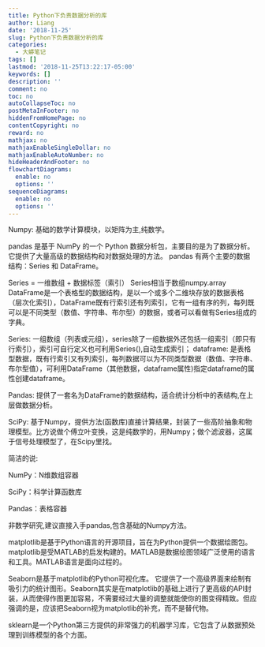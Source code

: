 ```yaml
---
title: Python下负责数据分析的库
author: Liang
date: '2018-11-25'
slug: Python下负责数据分析的库
categories:
  - 大蟒笔记
tags: []
lastmod: '2018-11-25T13:22:17-05:00'
keywords: []
description: ''
comment: no
toc: no
autoCollapseToc: no
postMetaInFooter: no
hiddenFromHomePage: no
contentCopyright: no
reward: no
mathjax: no
mathjaxEnableSingleDollar: no
mathjaxEnableAutoNumber: no
hideHeaderAndFooter: no
flowchartDiagrams:
  enable: no
  options: ''
sequenceDiagrams:
  enable: no
  options: ''
---
```


Numpy: 基础的数学计算模块，以矩阵为主,纯数学。

pandas 是基于 NumPy 的一个 Python 数据分析包，主要目的是为了数据分析。它提供了大量高级的数据结构和对数据处理的方法。 pandas 有两个主要的数据结构：Series 和 DataFrame。

Series = 一维数组 + 数据标签（索引） Series相当于数组numpy.array DataFrame是一个表格型的数据结构，是以一个或多个二维块存放的数据表格（层次化索引），DataFrame既有行索引还有列索引，它有一组有序的列，每列既可以是不同类型（数值、字符串、布尔型）的数据，或者可以看做有Series组成的字典。

Series: 一组数组（列表或元组），series除了一组数据外还包括一组索引（即只有行索引），索引可自行定义也可利用Series(),自动生成索引； dataframe: 是表格型数据，既有行索引又有列索引，每列数据可以为不同类型数据（数值、字符串、布尔型值），可利用DataFrame（其他数据，dataframe属性)指定dataframe的属性创建dataframe。

Pandas: 提供了一套名为DataFrame的数据结构，适合统计分析中的表结构,在上层做数据分析。

SciPy: 基于Numpy，提供方法(函数库)直接计算结果，封装了一些高阶抽象和物理模型。比方说做个傅立叶变换，这是纯数学的，用Numpy；做个滤波器，这属于信号处理模型了，在Scipy里找。

简洁的说:

NumPy：N维数组容器

SciPy：科学计算函数库

Pandas：表格容器

非数学研究,建议直接入手pandas,包含基础的Numpy方法。

matplotlib是基于Python语言的开源项目，旨在为Python提供一个数据绘图包。matplotlib是受MATLAB的启发构建的。MATLAB是数据绘图领域广泛使用的语言和工具。MATLAB语言是面向过程的。

Seaborn是基于matplotlib的Python可视化库。 它提供了一个高级界面来绘制有吸引力的统计图形。Seaborn其实是在matplotlib的基础上进行了更高级的API封装，从而使得作图更加容易，不需要经过大量的调整就能使你的图变得精致。但应强调的是，应该把Seaborn视为matplotlib的补充，而不是替代物。

sklearn是一个Python第三方提供的非常强力的机器学习库，它包含了从数据预处理到训练模型的各个方面。
